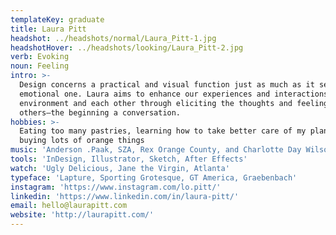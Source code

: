 ```yaml
---
templateKey: graduate
title: Laura Pitt
headshot: ../headshots/normal/Laura_Pitt-1.jpg
headshotHover: ../headshots/looking/Laura_Pitt-2.jpg
verb: Evoking
noun: Feeling
intro: >-
  Design concerns a practical and visual function just as much as it serves an
  emotional one. Laura aims to enhance our experiences and interactions with our
  environment and each other through eliciting the thoughts and feelings of
  others—the beginning a conversation.
hobbies: >-
  Eating too many pastries, learning how to take better care of my plants,
  buying lots of orange things
music: 'Anderson .Paak, SZA, Rex Orange County, and Charlotte Day Wilson.'
tools: 'InDesign, Illustrator, Sketch, After Effects'
watch: 'Ugly Delicious, Jane the Virgin, Atlanta'
typeface: 'Lapture, Sporting Grotesque, GT America, Graebenbach'
instagram: 'https://www.instagram.com/lo.pitt/'
linkedin: 'https://www.linkedin.com/in/laura-pitt/'
email: hello@laurapitt.com
website: 'http://laurapitt.com/'
---
```


